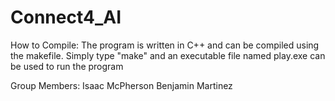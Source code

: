 # Connect4_AI

How to Compile:
The program is written in C++ and can be compiled using the makefile. Simply type "make" and an executable file named
play.exe can be used to run the program

Group Members:
Isaac McPherson
Benjamin Martinez
